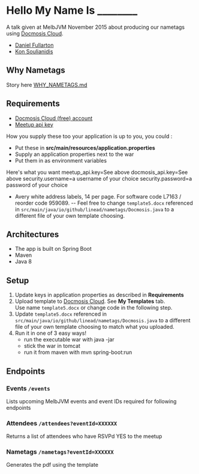 # Hello My Name Is ________
A talk given at MelbJVM November 2015 about producing our nametags using 
 [Docmosis Cloud](https://www.docmosis.com/try/cloud.html).

- [Daniel Fullarton](https://github.com/linead)
- [Kon Soulianidis](https://github.com/neversleepz)

## Why Nametags
Story here [WHY_NAMETAGS.md](WHY_NAMETAGS.md)

## Requirements
- [Docmosis Cloud (free) account](https://www.docmosis.com/try/cloud.html)
- [Meetup api key](https://secure.meetup.com/meetup_api/key/)

How you supply these too your application is up to you, you could : 
- Put these in __src/main/resources/application.properties__
- Supply an application properties next to the war
- Put them in as environment variables

Here's what you want 
meetup_api.key=See above
docmosis_api.key=See above
security.username=a username of your choice
security.password=a password of your choice

- Avery white address labels, 14 per page. For software code L7163 / reorder code 959089.
-- Feel free to change `template5.docx` referenced in `src/main/java/io/github/linead/nametags/Docmosis.java` 
   to a different file of your own template choosing.

Architectures 
--------------
- The app is built on Spring Boot
- Maven
- Java 8

Setup
------
1. Update keys in application properties as described in **Requirements**
2. Upload template to [Docmosis Cloud](https://accounts.docmosis.com/accounts).  See __My Templates__ tab.  
   Use name `template5.docx` or change code in the following step.
3. Update `template5.docx` referenced in `src/main/java/io/github/linead/nametags/Docmosis.java` 
   to a different file of your own template choosing to match what you uploaded.
4. Run it in one of 3 easy ways!
   - run the executable war with java -jar
   - stick the war in tomcat
   - run it from maven with mvn spring-boot:run

Endpoints
----------
### Events `/events`
Lists upcoming MelbJVM events and event IDs required for following endpoints

### Attendees `/attendees?eventId=XXXXXX`
Returns a list of attendees who have RSVPd YES to the meetup

### Nametags `/nametags?eventId=XXXXXX`
Generates the pdf using the template  


